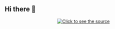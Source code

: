 ## Hi there 👋

<!--
**Nouvack/Nouvack** is a ✨ _special_ ✨ repository because its `README.md` (this file) appears on your GitHub profile.

Here are some ideas to get you started:

- 🔭 I’m currently working on ...
- 🌱 I’m currently learning ...
- 👯 I’m looking to collaborate on ...
- 🤔 I’m looking for help with ...
- 💬 Ask me about ...
- 📫 How to reach me: ...
- 😄 Pronouns: ...
- ⚡ Fun fact: ...
-->
<div align="center">
 <a class="link" href="https://github.com/Nouvack/Nouvack/blob/main/header.svg">
  <img class="image" src="header.svg" alt="Click to see the source">
 </a>
</div>
